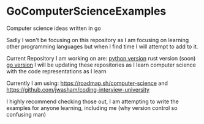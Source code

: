 # GoComputerScienceExamples
Computer science ideas written in go

Sadly I won't be focusing on this repository as I am focusing on learning other programming languages but when I find time I will attempt to add to it.

Current Repository I am working on are:
[python version](https://github.com/NativeCognitive/PyComputerScienceExamples)
rust version (soon)
[go version](https://github.com/NativeCognitive/GoComputerScienceExamples)
I will be updating these repositories as I learn computer science with the code representations as I learn

Currently I am using:
https://roadmap.sh/computer-science
and
https://github.com/jwasham/coding-interview-university

I highly recommend checking those out, I am attempting to write the examples for anyone learning, including me
(why version control so confusing man)
